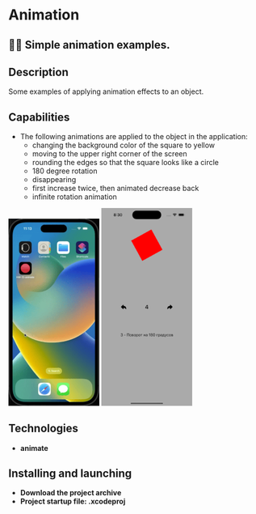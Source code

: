 # Animation

## 💂🏻 Simple animation examples. 

## Description
 <p> Some examples of applying animation effects to an object. </p>


## Capabilities
- The following animations are applied to the object in the application:
    - changing the background color of the square to yellow
    - moving to the upper right corner of the screen
    - rounding the edges so that the square looks like a circle
    - 180 degree rotation
    - disappearing
    - first increase twice, then animated decrease back
    - infinite rotation animation

<p>
  <img style="width: 180px;" src="https://github.com/NovikovaOlga/novikovaolga/blob/main/Other/Animation/Demo.gif">
  <img style="width: 180px;" src="https://github.com/NovikovaOlga/novikovaolga/blob/main/Other/Animation/screen1.png">
<p>

## Technologies
 - **animate**

## Installing and launching 
- **Download the project archive**
- **Project startup file: .xcodeproj**
